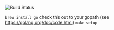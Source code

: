 ![Build Status](https://travis-ci.com/ello/ello-go.svg?token=GLeHVitCiVCzVGXgUezV&branch=master)

`brew install go`
check this out to your gopath (see https://golang.org/doc/code.html)
`make setup`
